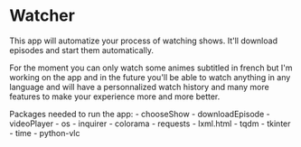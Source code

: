 # Watcher

This app will automatize your process of watching shows. It'll download episodes and start them automatically.

For the moment you can only watch some animes subtitled in french but I'm working on the app and in the future you'll be able to watch anything in any language and will have a personnalized watch history and many more features to make your experience more and more better.

Packages needed to run the app:
    - chooseShow
    - downloadEpisode
    - videoPlayer
    - os
    - inquirer
    - colorama
    - requests
    - lxml.html
    - tqdm
    - tkinter
    - time
    - python-vlc